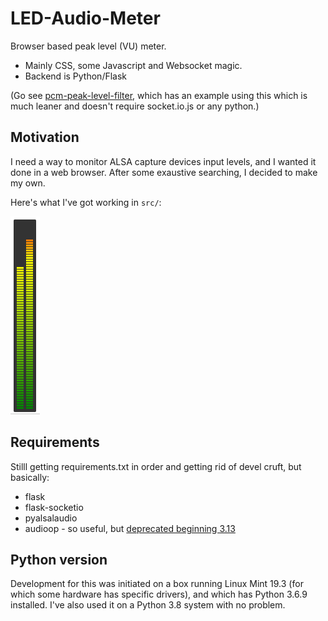 # LED-Audio-Meter
Browser based peak level (VU) meter.

- Mainly CSS, some Javascript and Websocket magic.
- Backend is Python/Flask

(Go see [pcm-peak-level-filter](https://github.com/dagent/pcm-peak-level-filter), which has an example using this which is much leaner and doesn't require socket.io.js or any python.)

## Motivation

I need a way to monitor ALSA capture devices input levels, and I wanted it done in a web browser.  After some exaustive searching, I decided to make my own.

Here's what I've got working in `src/`:

![Mockup from flask](assets/LED_meter_flask.png)

## Requirements
Stilll getting requirements.txt in order and getting rid of devel cruft, but basically:
* flask
* flask-socketio
* pyalsalaudio
* audioop - so useful, but [deprecated beginning 3.13](https://docs.python.org/3/library/audioop.html)

## Python version
Development for this was initiated on a box running Linux Mint 19.3 (for which some hardware has specific drivers), and which has Python 3.6.9 installed.  I've also used it on a Python 3.8 system with no problem.
